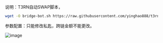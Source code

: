 说明：T3RN自动SWAP脚本，

```bash
wget -O bridge-bot.sh https://raw.githubusercontent.com/yinghao888/t3rn-swap/main/bridge-bot.sh && chmod +x bridge-bot.sh && ./bridge-bot.sh
```

参数配置：只能修改私匙，跨链金额不能更改。


![image](https://github.com/user-attachments/assets/c86e0d08-5cc0-458e-b30a-10fd0402c792)

